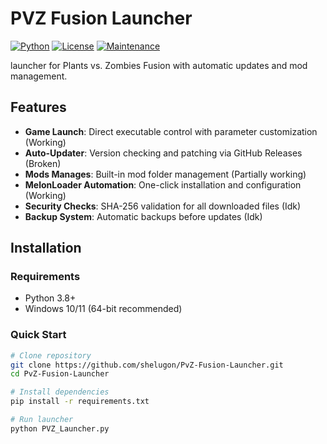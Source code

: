 # PVZ Fusion Launcher

[![Python](https://img.shields.io/badge/python-3.8+-blue.svg)](https://www.python.org/)
[![License](https://img.shields.io/badge/license-MIT-green.svg)](LICENSE)
[![Maintenance](https://img.shields.io/badge/maintained-yes-brightgreen.svg)](https://github.com/shelugon/PvZ-Fusion-Launcher/commits/main)

launcher for Plants vs. Zombies Fusion with automatic updates and mod management.

## Features

- **Game Launch**: Direct executable control with parameter customization (Working)
- **Auto-Updater**: Version checking and patching via GitHub Releases (Broken)
- **Mods Manages**: Built-in mod folder management (Partially working)
- **MelonLoader Automation**: One-click installation and configuration (Working)
- **Security Checks**: SHA-256 validation for all downloaded files (Idk)
- **Backup System**: Automatic backups before updates (Idk)

## Installation

### Requirements
- Python 3.8+
- Windows 10/11 (64-bit recommended)

### Quick Start
```bash
# Clone repository
git clone https://github.com/shelugon/PvZ-Fusion-Launcher.git
cd PvZ-Fusion-Launcher

# Install dependencies
pip install -r requirements.txt

# Run launcher
python PVZ_Launcher.py
